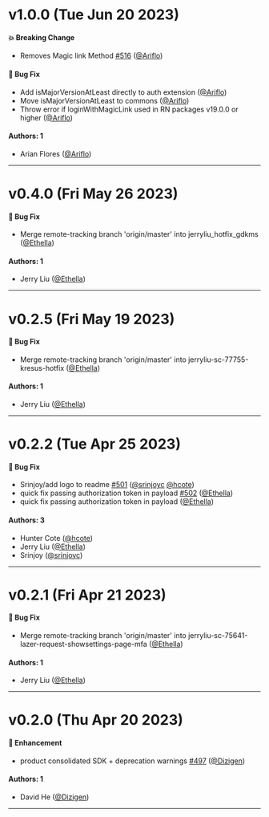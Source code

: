 # v1.0.0 (Tue Jun 20 2023)

#### 💥 Breaking Change

- Removes Magic link Method [#516](https://github.com/magiclabs/magic-js/pull/516) ([@Ariflo](https://github.com/Ariflo))

#### 🐛 Bug Fix

- Add isMajorVersionAtLeast directly to auth extension ([@Ariflo](https://github.com/Ariflo))
- Move isMajorVersionAtLeast to commons ([@Ariflo](https://github.com/Ariflo))
- Throw error if loginWithMagicLink used in RN packages v19.0.0 or higher ([@Ariflo](https://github.com/Ariflo))

#### Authors: 1

- Arian Flores ([@Ariflo](https://github.com/Ariflo))

---

# v0.4.0 (Fri May 26 2023)

#### 🐛 Bug Fix

- Merge remote-tracking branch 'origin/master' into jerryliu_hotfix_gdkms ([@Ethella](https://github.com/Ethella))

#### Authors: 1

- Jerry Liu ([@Ethella](https://github.com/Ethella))

---

# v0.2.5 (Fri May 19 2023)

#### 🐛 Bug Fix

- Merge remote-tracking branch 'origin/master' into jerryliu-sc-77755-kresus-hotfix ([@Ethella](https://github.com/Ethella))

#### Authors: 1

- Jerry Liu ([@Ethella](https://github.com/Ethella))

---

# v0.2.2 (Tue Apr 25 2023)

#### 🐛 Bug Fix

- Srinjoy/add logo to readme [#501](https://github.com/magiclabs/magic-js/pull/501) ([@srinjoyc](https://github.com/srinjoyc) [@hcote](https://github.com/hcote))
- quick fix passing authorization token in payload [#502](https://github.com/magiclabs/magic-js/pull/502) ([@Ethella](https://github.com/Ethella))
- quick fix passing authorization token in payload ([@Ethella](https://github.com/Ethella))

#### Authors: 3

- Hunter Cote ([@hcote](https://github.com/hcote))
- Jerry Liu ([@Ethella](https://github.com/Ethella))
- Srinjoy ([@srinjoyc](https://github.com/srinjoyc))

---

# v0.2.1 (Fri Apr 21 2023)

#### 🐛 Bug Fix

- Merge remote-tracking branch 'origin/master' into jerryliu-sc-75641-lazer-request-showsettings-page-mfa ([@Ethella](https://github.com/Ethella))

#### Authors: 1

- Jerry Liu ([@Ethella](https://github.com/Ethella))

---

# v0.2.0 (Thu Apr 20 2023)

#### 🚀 Enhancement

- product consolidated SDK + deprecation warnings [#497](https://github.com/magiclabs/magic-js/pull/497) ([@Dizigen](https://github.com/Dizigen))

#### Authors: 1

- David He ([@Dizigen](https://github.com/Dizigen))

---

